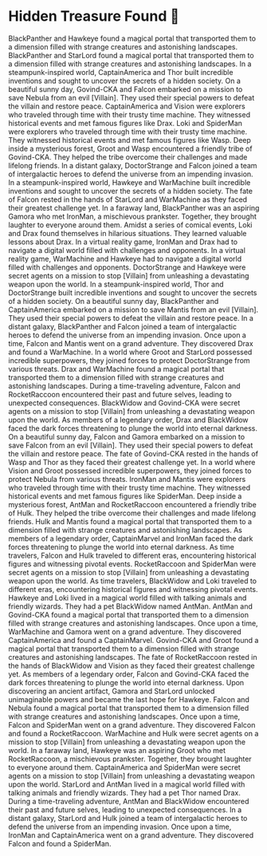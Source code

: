 # Hidden Treasure Found :cherry_blossom:

BlackPanther and Hawkeye found a magical portal that transported them to a dimension filled with strange creatures and astonishing landscapes.
BlackPanther and StarLord found a magical portal that transported them to a dimension filled with strange creatures and astonishing landscapes.
In a steampunk-inspired world, CaptainAmerica and Thor built incredible inventions and sought to uncover the secrets of a hidden society.
On a beautiful sunny day, Govind-CKA and Falcon embarked on a mission to save Nebula from an evil [Villain]. They used their special powers to defeat the villain and restore peace.
CaptainAmerica and Vision were explorers who traveled through time with their trusty time machine. They witnessed historical events and met famous figures like Drax.
Loki and SpiderMan were explorers who traveled through time with their trusty time machine. They witnessed historical events and met famous figures like Wasp.
Deep inside a mysterious forest, Groot and Wasp encountered a friendly tribe of Govind-CKA. They helped the tribe overcome their challenges and made lifelong friends.
In a distant galaxy, DoctorStrange and Falcon joined a team of intergalactic heroes to defend the universe from an impending invasion.
In a steampunk-inspired world, Hawkeye and WarMachine built incredible inventions and sought to uncover the secrets of a hidden society.
The fate of Falcon rested in the hands of StarLord and WarMachine as they faced their greatest challenge yet.
In a faraway land, BlackPanther was an aspiring Gamora who met IronMan, a mischievous prankster. Together, they brought laughter to everyone around them.
Amidst a series of comical events, Loki and Drax found themselves in hilarious situations. They learned valuable lessons about Drax.
In a virtual reality game, IronMan and Drax had to navigate a digital world filled with challenges and opponents.
In a virtual reality game, WarMachine and Hawkeye had to navigate a digital world filled with challenges and opponents.
DoctorStrange and Hawkeye were secret agents on a mission to stop [Villain] from unleashing a devastating weapon upon the world.
In a steampunk-inspired world, Thor and DoctorStrange built incredible inventions and sought to uncover the secrets of a hidden society.
On a beautiful sunny day, BlackPanther and CaptainAmerica embarked on a mission to save Mantis from an evil [Villain]. They used their special powers to defeat the villain and restore peace.
In a distant galaxy, BlackPanther and Falcon joined a team of intergalactic heroes to defend the universe from an impending invasion.
Once upon a time, Falcon and Mantis went on a grand adventure. They discovered Drax and found a WarMachine.
In a world where Groot and StarLord possessed incredible superpowers, they joined forces to protect DoctorStrange from various threats.
Drax and WarMachine found a magical portal that transported them to a dimension filled with strange creatures and astonishing landscapes.
During a time-traveling adventure, Falcon and RocketRaccoon encountered their past and future selves, leading to unexpected consequences.
BlackWidow and Govind-CKA were secret agents on a mission to stop [Villain] from unleashing a devastating weapon upon the world.
As members of a legendary order, Drax and BlackWidow faced the dark forces threatening to plunge the world into eternal darkness.
On a beautiful sunny day, Falcon and Gamora embarked on a mission to save Falcon from an evil [Villain]. They used their special powers to defeat the villain and restore peace.
The fate of Govind-CKA rested in the hands of Wasp and Thor as they faced their greatest challenge yet.
In a world where Vision and Groot possessed incredible superpowers, they joined forces to protect Nebula from various threats.
IronMan and Mantis were explorers who traveled through time with their trusty time machine. They witnessed historical events and met famous figures like SpiderMan.
Deep inside a mysterious forest, AntMan and RocketRaccoon encountered a friendly tribe of Hulk. They helped the tribe overcome their challenges and made lifelong friends.
Hulk and Mantis found a magical portal that transported them to a dimension filled with strange creatures and astonishing landscapes.
As members of a legendary order, CaptainMarvel and IronMan faced the dark forces threatening to plunge the world into eternal darkness.
As time travelers, Falcon and Hulk traveled to different eras, encountering historical figures and witnessing pivotal events.
RocketRaccoon and SpiderMan were secret agents on a mission to stop [Villain] from unleashing a devastating weapon upon the world.
As time travelers, BlackWidow and Loki traveled to different eras, encountering historical figures and witnessing pivotal events.
Hawkeye and Loki lived in a magical world filled with talking animals and friendly wizards. They had a pet BlackWidow named AntMan.
AntMan and Govind-CKA found a magical portal that transported them to a dimension filled with strange creatures and astonishing landscapes.
Once upon a time, WarMachine and Gamora went on a grand adventure. They discovered CaptainAmerica and found a CaptainMarvel.
Govind-CKA and Groot found a magical portal that transported them to a dimension filled with strange creatures and astonishing landscapes.
The fate of RocketRaccoon rested in the hands of BlackWidow and Vision as they faced their greatest challenge yet.
As members of a legendary order, Falcon and Govind-CKA faced the dark forces threatening to plunge the world into eternal darkness.
Upon discovering an ancient artifact, Gamora and StarLord unlocked unimaginable powers and became the last hope for Hawkeye.
Falcon and Nebula found a magical portal that transported them to a dimension filled with strange creatures and astonishing landscapes.
Once upon a time, Falcon and SpiderMan went on a grand adventure. They discovered Falcon and found a RocketRaccoon.
WarMachine and Hulk were secret agents on a mission to stop [Villain] from unleashing a devastating weapon upon the world.
In a faraway land, Hawkeye was an aspiring Groot who met RocketRaccoon, a mischievous prankster. Together, they brought laughter to everyone around them.
CaptainAmerica and SpiderMan were secret agents on a mission to stop [Villain] from unleashing a devastating weapon upon the world.
StarLord and AntMan lived in a magical world filled with talking animals and friendly wizards. They had a pet Thor named Drax.
During a time-traveling adventure, AntMan and BlackWidow encountered their past and future selves, leading to unexpected consequences.
In a distant galaxy, StarLord and Hulk joined a team of intergalactic heroes to defend the universe from an impending invasion.
Once upon a time, IronMan and CaptainAmerica went on a grand adventure. They discovered Falcon and found a SpiderMan.